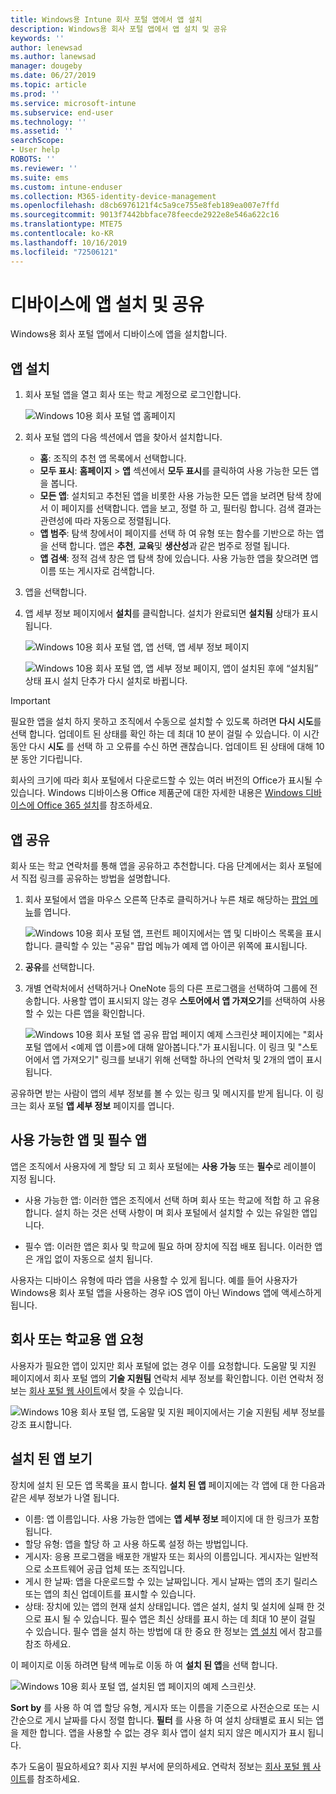 ```yaml
---
title: Windows용 Intune 회사 포털 앱에서 앱 설치
description: Windows용 회사 포털 앱에서 앱 설치 및 공유
keywords: ''
author: lenewsad
ms.author: lanewsad
manager: dougeby
ms.date: 06/27/2019
ms.topic: article
ms.prod: ''
ms.service: microsoft-intune
ms.subservice: end-user
ms.technology: ''
ms.assetid: ''
searchScope:
- User help
ROBOTS: ''
ms.reviewer: ''
ms.suite: ems
ms.custom: intune-enduser
ms.collection: M365-identity-device-management
ms.openlocfilehash: d8cb6976121f4c5a9ce755e8feb189ea007e7ffd
ms.sourcegitcommit: 9013f7442bbface78feecde2922e8e546a622c16
ms.translationtype: MTE75
ms.contentlocale: ko-KR
ms.lasthandoff: 10/16/2019
ms.locfileid: "72506121"
---
```

# <a name="install-and-share-apps-on-your-device"></a>디바이스에 앱 설치 및 공유

Windows용 회사 포털 앱에서 디바이스에 앱을 설치합니다.

## <a name="install-apps"></a>앱 설치

1. 회사 포털 앱을 열고 회사 또는 학교 계정으로 로그인합니다.  

    ![Windows 10용 회사 포털 앱 홈페이지](./media/RS1_AppDetailsPage_Installed_03.png)
2. 회사 포털 앱의 다음 섹션에서 앱을 찾아서 설치합니다.  

    * **홈**: 조직의 추천 앱 목록에서 선택합니다.  
    * **모두 표시**: **홈페이지** > **앱** 섹션에서 **모두 표시**를 클릭하여 사용 가능한 모든 앱을 봅니다.  
    * **모든 앱**: 설치되고 추천된 앱을 비롯한 사용 가능한 모든 앱을 보려면 탐색 창에서 이 페이지를 선택합니다. 앱을 보고, 정렬 하 고, 필터링 합니다. 검색 결과는 관련성에 따라 자동으로 정렬됩니다.  
    * **앱 범주**: 탐색 창에서이 페이지를 선택 하 여 유형 또는 함수를 기반으로 하는 앱을 선택 합니다. 앱은 **추천**, **교육**및 **생산성**과 같은 범주로 정렬 됩니다.  
    * **앱 검색**: 정적 검색 창은 앱 탐색 창에 있습니다.  사용 가능한 앱을 찾으려면 앱 이름 또는 게시자로 검색합니다.  

3. 앱을 선택합니다.   
4. 앱 세부 정보 페이지에서 **설치**를 클릭합니다. 설치가 완료되면 **설치됨** 상태가 표시됩니다.  

    ![Windows 10용 회사 포털 앱, 앱 선택, 앱 세부 정보 페이지](./media/RS1_AppDetailsPage_Installed_02.png)  
    
    ![Windows 10용 회사 포털 앱, 앱 세부 정보 페이지, 앱이 설치된 후에 “설치됨” 상태 표시 설치 단추가 다시 설치로 바뀝니다.](./media/RS1_AppDetailsPage_Installed_01.png)    

> [!IMPORTANT]
> 필요한 앱을 설치 하지 못하고 조직에서 수동으로 설치할 수 있도록 하려면 **다시 시도**를 선택 합니다. 업데이트 된 상태를 확인 하는 데 최대 10 분이 걸릴 수 있습니다. 이 시간 동안 다시 **시도** 를 선택 하 고 오류를 수신 하면 괜찮습니다. 업데이트 된 상태에 대해 10 분 동안 기다립니다.   

회사의 크기에 따라 회사 포털에서 다운로드할 수 있는 여러 버전의 Office가 표시될 수 있습니다. Windows 디바이스용 Office 제품군에 대한 자세한 내용은 [Windows 디바이스에 Office 365 설치](./install-office-windows.md)를 참조하세요.

## <a name="share-apps"></a>앱 공유  
회사 또는 학교 연락처를 통해 앱을 공유하고 추천합니다. 다음 단계에서는 회사 포털에서 직접 링크를 공유하는 방법을 설명합니다.

1. 회사 포털에서 앱을 마우스 오른쪽 단추로 클릭하거나 누른 채로 해당하는 [팝업 메뉴](https://docs.microsoft.com//windows/uwp/design/controls-and-patterns/menus)를 엽니다.  

    ![Windows 10용 회사 포털 앱, 프런트 페이지에서는 앱 및 디바이스 목록을 표시합니다. 클릭할 수 있는 "공유" 팝업 메뉴가 예제 앱 아이콘 위쪽에 표시됩니다. ](./media/1808_ShareContext_CP_Windows.png)  

2. **공유**를 선택합니다.
3. 개별 연락처에서 선택하거나 OneNote 등의 다른 프로그램을 선택하여 그룹에 전송합니다. 사용할 앱이 표시되지 않는 경우 **스토어에서 앱 가져오기**를 선택하여 사용할 수 있는 다른 앱을 확인합니다.  

    ![Windows 10용 회사 포털 앱 공유 팝업 페이지 예제 스크린샷 페이지에는 "회사 포털 앱에서 <예제 앱 이름>에 대해 알아봅니다."가 표시됩니다. 이 링크 및 "스토어에서 앱 가져오기" 링크를 보내기 위해 선택할 하나의 연락처 및 2개의 앱이 표시됩니다. ](./media/1808_ShareApps_CP_Windows.png) 

공유하면 받는 사람이 앱의 세부 정보를 볼 수 있는 링크 및 메시지를 받게 됩니다. 이 링크는 회사 포털  **앱 세부 정보** 페이지를 엽니다. 

## <a name="available-and-required-apps"></a>사용 가능한 앱 및 필수 앱
앱은 조직에서 사용자에 게 할당 되 고 회사 포털에는 **사용 가능** 또는 **필수**로 레이블이 지정 됩니다. 

* 사용 가능한 앱: 이러한 앱은 조직에서 선택 하며 회사 또는 학교에 적합 하 고 유용 합니다. 설치 하는 것은 선택 사항이 며 회사 포털에서 설치할 수 있는 유일한 앱입니다. 

* 필수 앱: 이러한 앱은 회사 및 학교에 필요 하며 장치에 직접 배포 됩니다. 이러한 앱은 개입 없이 자동으로 설치 됩니다. 

사용자는 디바이스 유형에 따라 앱을 사용할 수 있게 됩니다. 예를 들어 사용자가 Windows용 회사 포털 앱을 사용하는 경우 iOS 앱이 아닌 Windows 앱에 액세스하게 됩니다.

## <a name="request-an-app-for-work-or-school"></a>회사 또는 학교용 앱 요청  
사용자가 필요한 앱이 있지만 회사 포털에 없는 경우 이를 요청합니다. 도움말 및 지원 페이지에서 회사 포털 앱의 **기술 지원팀** 연락처 세부 정보를 확인합니다. 이런 연락처 정보는 [회사 포털 웹 사이트](https://go.microsoft.com/fwlink/?linkid=2010980)에서 찾을 수 있습니다.    

  ![Windows 10용 회사 포털 앱, 도움말 및 지원 페이지에서는 기술 지원팀 세부 정보를 강조 표시합니다. ](./media/1812_UCP_Help_Support_helpdesk.png)  

## <a name="view-installed-apps"></a>설치 된 앱 보기  
장치에 설치 된 모든 앱 목록을 표시 합니다. **설치 된 앱** 페이지에는 각 앱에 대 한 다음과 같은 세부 정보가 나열 됩니다.

* 이름: 앱 이름입니다. 사용 가능한 앱에는 **앱 세부 정보** 페이지에 대 한 링크가 포함 됩니다.
* 할당 유형: 앱을 할당 하 고 사용 하도록 설정 하는 방법입니다. 
* 게시자: 응용 프로그램을 배포한 개발자 또는 회사의 이름입니다. 게시자는 일반적으로 소프트웨어 공급 업체 또는 조직입니다.  
* 게시 한 날짜: 앱을 다운로드할 수 있는 날짜입니다. 게시 날짜는 앱의 초기 릴리스 또는 앱의 최신 업데이트를 표시할 수 있습니다.
* 상태: 장치에 있는 앱의 현재 설치 상태입니다. 앱은 설치, 설치 및 설치에 실패 한 것으로 표시 될 수 있습니다. 필수 앱은 최신 상태를 표시 하는 데 최대 10 분이 걸릴 수 있습니다. 필수 앱을 설치 하는 방법에 대 한 중요 한 정보는 [앱 설치](#install-apps) 에서 참고를 참조 하세요. 

이 페이지로 이동 하려면 탐색 메뉴로 이동 하 여 **설치 된 앱**을 선택 합니다. 

  ![Windows 10용 회사 포털 앱, 설치된 앱 페이지의 예제 스크린샷. ](./media/installed-apps-cp-1906.png)  


**Sort by** 를 사용 하 여 앱 할당 유형, 게시자 또는 이름을 기준으로 사전순으로 또는 시간순으로 게시 날짜를 다시 정렬 합니다. **필터** 를 사용 하 여 설치 상태별로 표시 되는 앱을 제한 합니다.  앱을 사용할 수 없는 경우 회사 앱이 설치 되지 않은 메시지가 표시 됩니다.  

추가 도움이 필요하세요? 회사 지원 부서에 문의하세요. 연락처 정보는 [회사 포털 웹 사이트](https://go.microsoft.com/fwlink/?linkid=2010980)를 참조하세요.  
